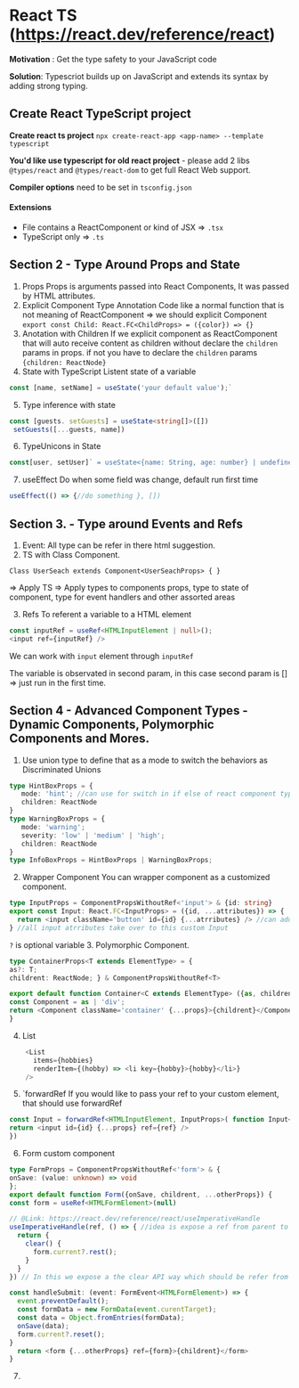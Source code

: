 # React TS (https://react.dev/reference/react)

**Motivation** : Get the type safety to your JavaScript code

**Solution**: Typescriot builds up on JavaScript and extends its syntax by adding strong typing.

## Create React TypeScript project

**Create react ts project** `npx create-react-app <app-name> --template typescript`

**You'd like use typescript for old react project** - please add 2 libs `@types/react` and `@types/react-dom` to get full React Web support.

**Compiler options** need to be set in `tsconfig.json`

#### Extensions
- File contains a ReactComponent or kind of JSX => `.tsx`
- TypeScript only => `.ts`

## Section 2 - Type Around Props and State

1. Props
  Props is arguments passed into React Components, It was passed by HTML attributes.
2. Explicit Component Type Annotation
   Code like a normal function that is not meaning of ReactComponent => we should explicit Component
   `
   export const Child: React.FC<ChildProps> = ({color}) => {}
   `
3. Anotation with Children
If we explicit component as ReactComponent that will auto receive content as children without declare the `children` params in props.
if not you have to declare the `children` params `{children: ReactNode}`
4. State with TypeScript
Listent state of a variable
```ts
const [name, setName] = useState('your default value');`
```
5. Type inference with state
```ts
const [guests. setGuests] = useState<string[]>([])
 setGuests([...guests, name])
```
6.  TypeUnicons in State
```ts
const[user, setUser]` = useState<{name: String, age: number} | undefined>
```
7. useEffect
   Do when some field was change, default run first time
```ts
useEffect(() => {//do something }, [])
``` 
## Section 3. - Type around Events and Refs
1. Event:
All type can be refer in there html suggestion.
2. TS with Class Component.

`Class UserSeach extends Component<UserSeachProps> {
}`


=> Apply TS => Apply types to components props, type to state of component, type for event handlers and other assorted areas

3. Refs
To referent a variable to a HTML element

```ts
const inputRef = useRef<HTMLInputElement | null>();
<input ref={inputRef} />
```
We can work with `input` element through `inputRef`

The variable is observated in second param, in this case second param is [] => just run in the first time.

## Section 4 - Advanced Component Types - Dynamic Components, Polymorphic Components and Mores.
1. Use union type to define that as a mode to switch the behaviors as Discriminated Unions
```ts
type HintBoxProps = {
   mode: 'hint'; //can use for switch in if else of react component type script
   children: ReactNode
}
type WarningBoxProps = {
   mode: 'warning';
   severity: 'low' | 'medium' | 'high';
   children: ReactNode
}
type InfoBoxProps = HintBoxProps | WarningBoxProps;
```
2. Wrapper Component
You can wrapper component as a customized component.
```ts
type InputProps = ComponentPropsWithoutRef<'input'> & {id: string}
export const Input: React.FC<InputProps> = ({id, ...attributes}) => {
  return <input className='button' id={id} {...atrributes} /> //can add more strategy
} //all input atrributes take over to this custom Input 
```

```?``` is optional variable
3. Polymorphic Component.
```ts
type ContainerProps<T extends ElementType> = {
as?: T;
childrent: ReactNode; } & ComponentPropsWithoutRef<T>

export default function Container<C extends ElementType> ({as, childrent, ...props} : ContainerProps<C>) {
const Component = as | 'div';
return <Component className='container' {...props}>{childrent}</Component>
}
```
4. List
```ts
    <List
      items={hobbies}
      renderItem={(hobby) => <li key={hobby}>{hobby}</li>}
    />
```
5. `forwardRef
 If you would like to pass your ref to your custom element, that should use forwardRef
```ts
const Input = forwardRef<HTMLInputElement, InputProps>( function Input<{id, ...props}> : InputProps, ref {
return <input id={id} {...props} ref={ref} />
})
```
6. Form custom component
   
```ts
type FormProps = ComponentPropsWithoutRef<'form'> & {
onSave: (value: unknown) => void
};
export default function Form({onSave, childrent, ...otherProps}) {
const form = useRef<HTMLFormElement>(null)

// @Link: https://react.dev/reference/react/useImperativeHandle
useImperativeHandle(ref, () => { //idea is expose a ref from parent to this component then interact with that ref - we call that is expose Component API.
  return {
    clear() {
      form.current?.rest();
    }
  }
}) // In this we expose a the clear API way which should be refer from parent. Need to practice

const handleSubmit: (event: FormEvent<HTMLFormElement>) => {
  event.preventDefault();
  const formData = new FormData(event.curentTarget);
  const data = Object.fromEntries(formData);
  onSave(data);
  form.current?.reset();
}
  return <form {...otherProps} ref={form}>{childrent}</form>
}
```
7. 





